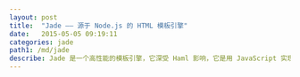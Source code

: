 ```yaml
---
layout: post
title:  "Jade —— 源于 Node.js 的 HTML 模板引擎"
date:   2015-05-05 09:19:11
categories: jade
path1: /md/jade
describe: Jade 是一个高性能的模板引擎，它深受 Haml 影响，它是用 JavaScript 实现的，并且可以供 Node 使用。
---
```


